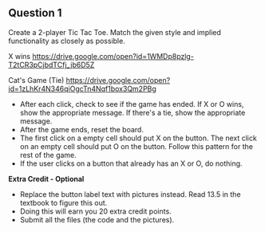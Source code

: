## Question 1

Create a 2-player Tic Tac Toe. Match the given style and implied functionality as closely as possible.

X wins
https://drive.google.com/open?id=1WMDp8pzlg-T2tCR3pCjbdTCfj_jb6D5Z

Cat's Game (Tie)
https://drive.google.com/open?id=1zLhKr4N346qiOgcTn4Nqf1box3Qm2PBg

* After each click, check to see if the game has ended. If X or O wins, show the appropriate message. If there's a tie, show the appropriate message.
* After the game ends, reset the board.
* The first click on a empty cell should put X on the button. The next click on an empty cell should put O on the button. Follow this pattern for the rest of the game.
* If the user clicks on a button that already has an X or O, do nothing.

**Extra Credit - Optional**
* Replace the button label text with pictures instead. Read 13.5 in the textbook to figure this out.
* Doing this will earn you 20 extra credit points.
* Submit all the files (the code and the pictures).